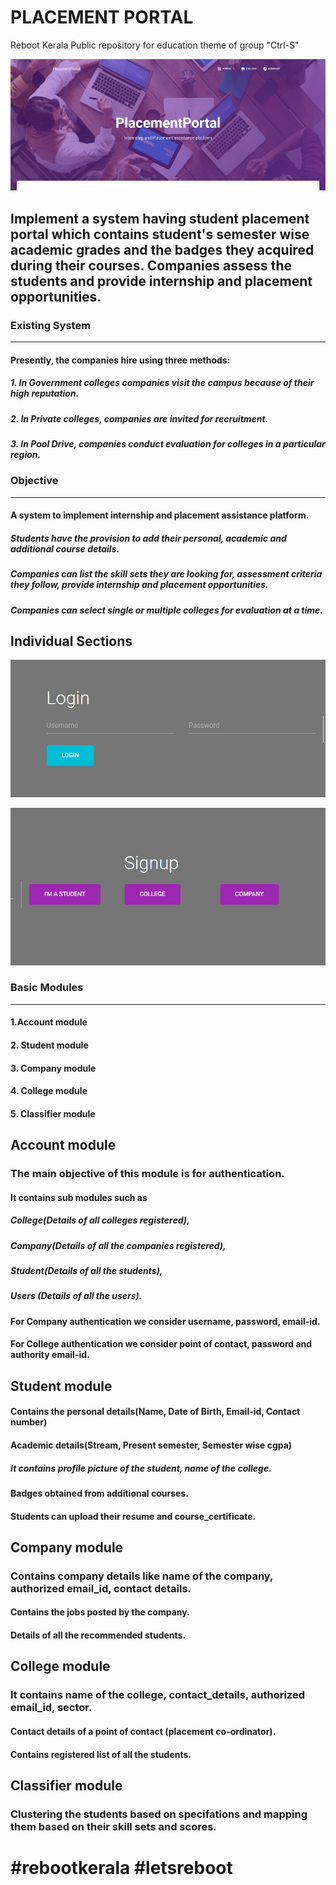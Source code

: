 
# PLACEMENT PORTAL
Reboot Kerala Public repository for education theme of group "Ctrl-S" 



![alt text](https://github.com/adarshbalu/reboot_kerala/blob/master/documentation/homePage1.PNG "Home Page")










## Implement a system having student placement portal which contains student's semester wise academic grades and the badges they acquired during their courses. Companies assess the students and provide internship and placement opportunities.

### Existing System
***
#### Presently, the companies hire using three methods:
##### 1. In Government colleges companies visit the campus because of their high reputation.
##### 2. In Private colleges, companies are invited for recruitment.
##### 3. In Pool Drive, companies conduct evaluation for colleges in a particular region.

### Objective
***
#### A system to implement internship and placement assistance platform.
##### Students have the provision to add their personal, academic and additional course details.
##### Companies can list the skill sets they are looking for, assessment criteria they follow, provide internship and placement opportunities.
##### Companies can select single or multiple colleges for evaluation at a time.


## Individual Sections
![alt text](https://github.com/adarshbalu/reboot_kerala/blob/master/documentation/login.PNG "Login Page")

![alt text](https://github.com/adarshbalu/reboot_kerala/blob/master/documentation/signup.PNG "Signup Page")




### Basic Modules
***
#### 1.Account module
#### 2. Student module
#### 3. Company module
#### 4. College module
#### 5. Classifier module

## Account module
### The main objective of this module is for authentication.
#### It contains sub modules such as
##### College(Details of all colleges registered), 
##### Company(Details of all the companies registered),
##### Student(Details of all the students),
##### Users (Details of all the users).
#### For Company authentication we consider username, password, email-id.
#### For College authentication we consider point of contact, password and authority email-id.

## Student module
#### Contains the personal details(Name, Date of Birth, Email-id, Contact number)
#### Academic details(Stream, Present semester, Semester wise cgpa)
##### It contains profile picture of the student, name of the college. 
#### Badges obtained from additional courses.
#### Students can upload their resume and course_certificate.

## Company module
### Contains company details like name of the company, authorized email_id, contact details.
#### Contains the jobs posted by the company. 
#### Details of all the recommended students.


## College module
### It contains name of the college, contact_details, authorized email_id, sector.
#### Contact details of a point of contact (placement co-ordinator).
#### Contains registered list of all the students.

## Classifier module
### Clustering the students based on specifations and mapping them based on their skill sets and scores.








# #rebootkerala #letsreboot


